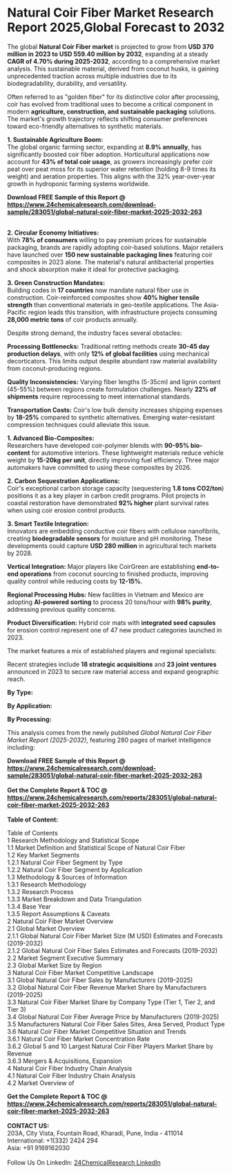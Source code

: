 <h1>Natural Coir Fiber Market Research Report 2025,Global Forecast to 2032</h1><p>The global <strong>Natural Coir Fiber market</strong> is projected to grow from <strong>USD 370 million in 2023 to USD 559.40 million by 2032</strong>, expanding at a steady <strong>CAGR of 4.70% during 2025-2032</strong>, according to a comprehensive market analysis. This sustainable material, derived from coconut husks, is gaining unprecedented traction across multiple industries due to its biodegradability, durability, and versatility.</p><p>Often referred to as "golden fiber" for its distinctive color after processing, coir has evolved from traditional uses to become a critical component in modern <strong>agriculture, construction, and sustainable packaging</strong> solutions. The market's growth trajectory reflects shifting consumer preferences toward eco-friendly alternatives to synthetic materials.</p><p><strong>1. Sustainable Agriculture Boom:<br></strong>
The global organic farming sector, expanding at <strong>8.9% annually</strong>, has significantly boosted coir fiber adoption. Horticultural applications now account for <strong>43% of total coir usage</strong>, as growers increasingly prefer coir peat over peat moss for its superior water retention (holding 8-9 times its weight) and aeration properties. This aligns with the 32% year-over-year growth in hydroponic farming systems worldwide.</p><div><b>Download FREE Sample of this Report @ 
            <a href="https://www.24chemicalresearch.com/download-sample/283051/global-natural-coir-fiber-market-2025-2032-263">
            https://www.24chemicalresearch.com/download-sample/283051/global-natural-coir-fiber-market-2025-2032-263</a></b></div><br><p><strong>2. Circular Economy Initiatives:<br></strong>
With <strong>78% of consumers</strong> willing to pay premium prices for sustainable packaging, brands are rapidly adopting coir-based solutions. Major retailers have launched over <strong>150 new sustainable packaging lines</strong> featuring coir composites in 2023 alone. The material's natural antibacterial properties and shock absorption make it ideal for protective packaging.</p><p><strong>3. Green Construction Mandates:<br></strong>
Building codes in <strong>17 countries</strong> now mandate natural fiber use in construction. Coir-reinforced composites show <strong>40% higher tensile strength</strong> than conventional materials in geo-textile applications. The Asia-Pacific region leads this transition, with infrastructure projects consuming <strong>28,000 metric tons</strong> of coir products annually.</p><p>Despite strong demand, the industry faces several obstacles:</p><p><strong>Processing Bottlenecks:</strong> Traditional retting methods create <strong>30-45 day production delays</strong>, with only <strong>12% of global facilities</strong> using mechanical decorticators. This limits output despite abundant raw material availability from coconut-producing regions.</p><p><strong>Quality Inconsistencies:</strong> Varying fiber lengths (5-35cm) and lignin content (45-55%) between regions create formulation challenges. Nearly <strong>22% of shipments</strong> require reprocessing to meet international standards.</p><p><strong>Transportation Costs:</strong> Coir's low bulk density increases shipping expenses by <strong>18-25%</strong> compared to synthetic alternatives. Emerging water-resistant compression techniques could alleviate this issue.</p><p><strong>1. Advanced Bio-Composites:<br></strong>
Researchers have developed coir-polymer blends with <strong>90-95% bio-content</strong> for automotive interiors. These lightweight materials reduce vehicle weight by <strong>15-20kg per unit</strong>, directly improving fuel efficiency. Three major automakers have committed to using these composites by 2026.</p><p><strong>2. Carbon Sequestration Applications:<br></strong>
Coir's exceptional carbon storage capacity (sequestering <strong>1.8 tons CO2/ton</strong>) positions it as a key player in carbon credit programs. Pilot projects in coastal restoration have demonstrated <strong>92% higher</strong> plant survival rates when using coir erosion control products.</p><p><strong>3. Smart Textile Integration:<br></strong>
Innovators are embedding conductive coir fibers with cellulose nanofibrils, creating <strong>biodegradable sensors</strong> for moisture and pH monitoring. These developments could capture <strong>USD 280 million</strong> in agricultural tech markets by 2028.</p><p><strong>Vertical Integration:</strong> Major players like CoirGreen are establishing <strong>end-to-end operations</strong> from coconut sourcing to finished products, improving quality control while reducing costs by <strong>12-15%</strong>.</p><p><strong>Regional Processing Hubs:</strong> New facilities in Vietnam and Mexico are adopting <strong>AI-powered sorting</strong> to process 20 tons/hour with <strong>98% purity</strong>, addressing previous quality concerns.</p><p><strong>Product Diversification:</strong> Hybrid coir mats with <strong>integrated seed capsules</strong> for erosion control represent one of 47 new product categories launched in 2023.</p><p>The market features a mix of established players and regional specialists:</p><p>Recent strategies include <strong>18 strategic acquisitions</strong> and <strong>23 joint ventures</strong> announced in 2023 to secure raw material access and expand geographic reach.</p><p><strong>By Type:</strong></p><p><strong>By Application:</strong></p><p><strong>By Processing:</strong></p><p>This analysis comes from the newly published <em>Global Natural Coir Fiber Market Report (2025-2032)</em>, featuring 280 pages of market intelligence including:</p><div><b>Download FREE Sample of this Report @ 
            <a href="https://www.24chemicalresearch.com/download-sample/283051/global-natural-coir-fiber-market-2025-2032-263">
            https://www.24chemicalresearch.com/download-sample/283051/global-natural-coir-fiber-market-2025-2032-263</a></b></div><br><div><b>Get the Complete Report & TOC @ 
            <a href="https://www.24chemicalresearch.com/reports/283051/global-natural-coir-fiber-market-2025-2032-263">
            https://www.24chemicalresearch.com/reports/283051/global-natural-coir-fiber-market-2025-2032-263</a></b></div><br>
            <b>Table of Content:</b><p>Table of Contents<br />
1 Research Methodology and Statistical Scope<br />
1.1 Market Definition and Statistical Scope of Natural Coir Fiber<br />
1.2 Key Market Segments<br />
1.2.1 Natural Coir Fiber Segment by Type<br />
1.2.2 Natural Coir Fiber Segment by Application<br />
1.3 Methodology & Sources of Information<br />
1.3.1 Research Methodology<br />
1.3.2 Research Process<br />
1.3.3 Market Breakdown and Data Triangulation<br />
1.3.4 Base Year<br />
1.3.5 Report Assumptions & Caveats<br />
2 Natural Coir Fiber Market Overview<br />
2.1 Global Market Overview<br />
2.1.1 Global Natural Coir Fiber Market Size (M USD) Estimates and Forecasts (2019-2032)<br />
2.1.2 Global Natural Coir Fiber Sales Estimates and Forecasts (2019-2032)<br />
2.2 Market Segment Executive Summary<br />
2.3 Global Market Size by Region<br />
3 Natural Coir Fiber Market Competitive Landscape<br />
3.1 Global Natural Coir Fiber Sales by Manufacturers (2019-2025)<br />
3.2 Global Natural Coir Fiber Revenue Market Share by Manufacturers (2019-2025)<br />
3.3 Natural Coir Fiber Market Share by Company Type (Tier 1, Tier 2, and Tier 3)<br />
3.4 Global Natural Coir Fiber Average Price by Manufacturers (2019-2025)<br />
3.5 Manufacturers Natural Coir Fiber Sales Sites, Area Served, Product Type<br />
3.6 Natural Coir Fiber Market Competitive Situation and Trends<br />
3.6.1 Natural Coir Fiber Market Concentration Rate<br />
3.6.2 Global 5 and 10 Largest Natural Coir Fiber Players Market Share by Revenue<br />
3.6.3 Mergers & Acquisitions, Expansion<br />
4 Natural Coir Fiber Industry Chain Analysis<br />
4.1 Natural Coir Fiber Industry Chain Analysis<br />
4.2 Market Overview of</p><div><b>Get the Complete Report & TOC @ 
            <a href="https://www.24chemicalresearch.com/reports/283051/global-natural-coir-fiber-market-2025-2032-263">
            https://www.24chemicalresearch.com/reports/283051/global-natural-coir-fiber-market-2025-2032-263</a></b></div><br><b>CONTACT US:</b><br>
            203A, City Vista, Fountain Road, Kharadi, Pune, India - 411014<br>
            International: +1(332) 2424 294<br>
            Asia: +91 9169162030 <br><br>
            Follow Us On LinkedIn: <a href="https://www.linkedin.com/company/24chemicalresearch/">24ChemicalResearch LinkedIn</a>